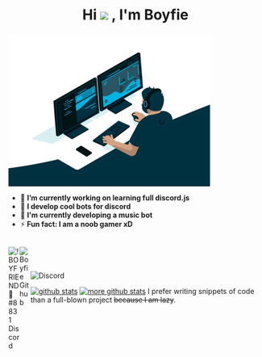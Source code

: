 <h1 align="center">Hi <img src="https://media.giphy.com/media/hvRJCLFzcasrR4ia7z/giphy.gif" width="25px"> , I'm Boyfie</h1>
<h3 align="center"> </h3>

<img align="center" alt="Code_Gif" src="code.gif?raw=true" width="400" height="300" />

- 🔭 **I’m currently working on learning full discord.js**
- 🌱 **I develop cool bots for discord**
- 👯 **I'm currently developing a music bot**
- ⚡ **Fun fact: I am a noob gamer xD**

<br/>
<a href="https://discord.com/users/548192290003353631">
 <img align="left" alt="!  BOYFRIEND 🍁#8831 Discord" width="22px" src="https://cdn.jsdelivr.net/npm/simple-icons@v3/icons/discord.svg" />
</a>
<a href="https://github.com/Boyfie/">
<img align ="left" alt="Boyfie Github" width="22px" src ="https://cdn.jsdelivr.net/npm/simple-icons@v3/icons/github.svg" />
</a>
<br/> <br/> 

![Discord](https://discord.c99.nl/widget/theme-3/548192290003353631.png)


[![github stats](https://github-readme-stats.vercel.app/api?username=Boyfie)](https://github.com/Boyfie) [![more github stats](https://github-readme-stats.vercel.app/api/top-langs/?username=Boyfie&layout=compact)](https://github.com/Boyfie) I prefer writing snippets of code than a full-blown project ~~because I am lazy~~.

